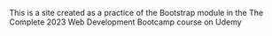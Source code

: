 This is a site created as a practice of the Bootstrap module in the The Complete 2023 Web Development Bootcamp course on Udemy
